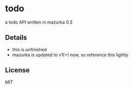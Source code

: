 # todo

a todo API written in mazurka 0.3

## Details

* this is unfinished
* mazurka is updated to v1(+) now, so reference this lightly
## License

MIT
